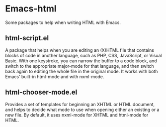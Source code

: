 # Emacs-html

Some packages to help when writing HTML with Emacs.

## html-script.el
A package that helps when you are editing an (X)HTML file that contains blocks of code in another language, such as PHP, CSS, JavaScript, or Visual Basic. With one keystroke, you can narrow the buffer to a code block, and switch to the appropriate major-mode for that language, and then switch back again to editing the whole file in the original mode. It works with both Emacs' built-in html-mode and with nxml-mode.

## html-chooser-mode.el
Provides a set of templates for beginning an XHTML or HTML document, and helps to decide what mode to use when opening either an existing or a new file. By default, it uses nxml-mode for XHTML and html-mode for HTML.
